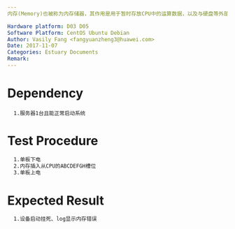 ```yaml
---
内存(Memory)也被称为内存储器，其作用是用于暂时存放CPU中的运算数据，以及与硬盘等外部存储器交换的数据。本用例主要是为了验证内存条插在设备上不同的槽位对系统启动的影响

Hardware platform: D03 D05  
Software Platform: CentOS Ubuntu Debian 
Author: Vasily Fang <fangyuanzheng3@huawei.com>  
Date: 2017-11-07
Categories: Estuary Documents  
Remark:
---
```


# Dependency
```
  1.服务器1台且能正常启动系统
```

# Test Procedure
```bash
  1.单板下电
  2.内存插入从CPU的ABCDEFGH槽位
  3.单板上电
```

# Expected Result
```bash
  1.设备启动挂死、log显示内存错误
```
